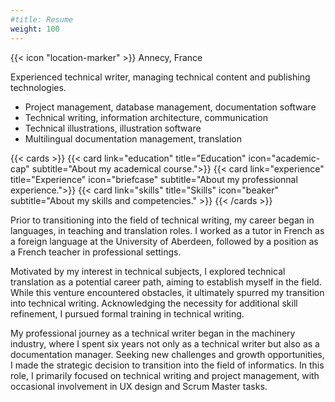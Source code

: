 ```yaml
---
#title: Resume
weight: 100
---
```


{{< icon "location-marker" >}} Annecy, France

Experienced technical writer, managing technical content and publishing technologies.  
* Project management, database management, documentation software  
* Technical writing, information architecture, communication  
* Technical illustrations, illustration software  
* Multilingual documentation management, translation  


{{< cards >}}
  {{< card link="education" title="Education" icon="academic-cap" subtitle="About my academical course.">}}
  {{< card link="experience" title="Experience" icon="briefcase" subtitle="About my professionnal experience.">}}
  {{< card link="skills" title="Skills" icon="beaker" subtitle="About my skills and competencies." >}}
{{< /cards >}}



Prior to transitioning into the field of technical writing, my career began in languages, in teaching and translation roles. I worked as a tutor in French as a foreign language at the University of Aberdeen, followed by a position as a French teacher in professional settings.

Motivated by my interest in technical subjects, I explored technical translation as a potential career path, aiming to establish myself in the field. While this venture encountered obstacles, it ultimately spurred my transition into technical writing. Acknowledging the necessity for additional skill refinement, I pursued formal training in technical writing.

My professional journey as a technical writer began in the machinery industry, where I spent six years not only as a technical writer but also as a documentation manager. Seeking new challenges and growth opportunities, I made the strategic decision to transition into the field of informatics. In this role, I primarily focused on technical writing and project management, with occasional involvement in UX design and Scrum Master tasks.